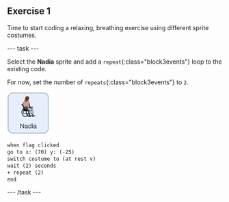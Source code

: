## Exercise 1

Time to start coding a relaxing, breathing exercise using different sprite costumes.

--- task ---

Select the **Nadia** sprite and add a `repeat`{:class="block3events"} loop to the existing code.

For now, set the number of `repeats`{:class="block3events"} to `2`.

![Nadia sprite icon](images/nadia_sprite.png)

```blocks3
when flag clicked
go to x: (70) y: (-25)
switch costume to (at rest v)
wait (2) seconds
+ repeat (2)
end
```

--- /task ---